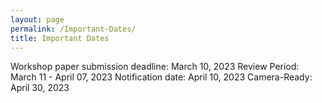 ```yaml
---
layout: page
permalink: /Important-Dates/
title: Important Dates
---
```


Workshop paper submission deadline:  March 10, 2023 
Review Period: March 11 - April 07, 2023 
Notification date: April 10, 2023
Camera-Ready: April 30, 2023
